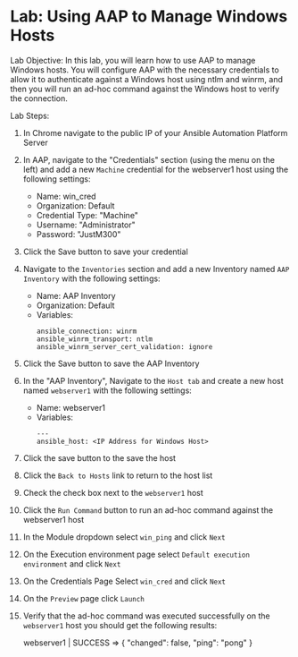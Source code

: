 # Lab: Using AAP to Manage Windows Hosts

Lab Objective: In this lab, you will learn how to use AAP to manage Windows hosts. You will configure AAP with the necessary credentials to allow it to authenticate against a Windows host using ntlm and winrm, and then you will run an ad-hoc command against the Windows host to verify the connection.

Lab Steps:

1. In Chrome navigate to the public IP of your Ansible Automation Platform Server
1. In AAP, navigate to the "Credentials" section (using the menu on the left) and add a new `Machine` credential for the webserver1 host using the following settings:

   * Name: win_cred
   * Organization: Default
   * Credential Type: "Machine"
   * Username: "Administrator"
   * Password: "JustM300"
   
1. Click the Save button to save your credential
1. Navigate to the `Inventories` section and add a new Inventory named `AAP Inventory` with the following settings:

    * Name: AAP Inventory
    * Organization: Default
    * Variables:
        ```
        ansible_connection: winrm
        ansible_winrm_transport: ntlm
        ansible_winrm_server_cert_validation: ignore
        ```
1. Click the Save button to save the AAP Inventory 
1. In the "AAP Inventory", Navigate to the `Host tab` and create a new host named `webserver1` with the following settings:
    * Name: webserver1
    * Variables:
        ```
        ---
        ansible_host: <IP Address for Windows Host>
        ```
1. Click the save button to the save the host
1. Click the `Back to Hosts` link to return to the host list
1. Check the check box next to the `webserver1` host
1. Click the `Run Command` button to run an ad-hoc command against the webserver1 host 
1. In the Module dropdown select `win_ping` and click `Next`
1. On the Execution environment page select `Default execution environment` and click `Next`
1. On the Credentials Page Select `win_cred` and click `Next`
1. On the `Preview` page click `Launch`
1. Verify that the ad-hoc command was executed successfully on the `webserver1` host
   you should get the following results:
   
   webserver1 | SUCCESS => {
    "changed": false,
    "ping": "pong"
   }
